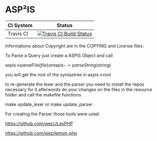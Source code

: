 # ASP²IS

| CI System      |                         Status                                                                                                  | 
| -------------- | ----------------------------------------------------------------------------------------------------------------                |
| Travis CI      | [![Travis CI Build Status](https://travis-ci.org/shinobu/ASPIS.svg)](https://travis-ci.org/shinobu/ASPIS) |

Informations about Copyright are in the COPYING and License files.

To Parse a Query just create a ASPIS Object and call

aspis->parseFile($file)
or
aspis->parseString($string)

you will get the root of the syntaxtree in aspis->root

to re-generate the lexer and the parser you need to install the repos necessary for it
afterwords do your changes on the files in the resource folder and call the makefile functions

make update_lexer
or
make update_parser

For creating the Parser those tools were used:

https://github.com/wez/JLexPHP

https://github.com/wez/lemon-php
